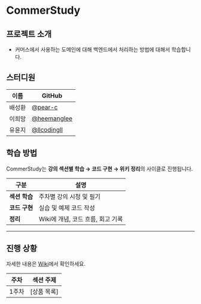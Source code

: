 # CommerStudy

## 프로젝트 소개

- 커머스에서 사용하는 도메인에 대해 백엔드에서 처리하는 방법에 대해서 학습합니다.

## 스터디원

| 이름 | GitHub |
|------|------|
| 배성환 | [@pear-c](https://github.com/pear-c) |
| 이희망 | [@heemanglee](https://github.com/heemanglee) |
| 유윤지 | [@llcodingll](https://github.com/llcodingll) |

## 학습 방법

CommerStudy는 **강의 섹션별 학습 → 코드 구현 → 위키 정리**의 사이클로 진행됩니다.

| 구분 | 설명 |
|------|------|
| **섹션 학습** | 주차별 강의 시청 및 필기 |
| **코드 구현** | 실습 및 예제 코드 작성 |
| **정리** | Wiki에 개념, 코드 흐름, 회고 기록 |

---

## 진행 상황

자세한 내용은 [Wiki](https://github.com/pear-c/CommerStudy/wiki)에서 확인하세요.

| 주차 | 섹션 주제 |
|------|------------|
| 1주차 | [상품 목록] |

